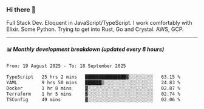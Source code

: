 ### Hi there 👋

Full Stack Dev. Eloquent in JavaScript/TypeScript. I work comfortably with Elixir. Some Python. Trying to get into Rust, Go and Crystal. AWS, GCP.

***

##### 📊 Monthly development breakdown (updated every 8 hours)

<!--START_SECTION:waka-->

```txt
From: 19 August 2025 - To: 18 September 2025

TypeScript   25 hrs 2 mins   ███████████████▓░░░░░░░░░   63.15 %
YAML         9 hrs 50 mins   ██████▒░░░░░░░░░░░░░░░░░░   24.83 %
Docker       1 hr 8 mins     ▓░░░░░░░░░░░░░░░░░░░░░░░░   02.87 %
Terraform    1 hr 5 mins     ▓░░░░░░░░░░░░░░░░░░░░░░░░   02.74 %
TSConfig     49 mins         ▓░░░░░░░░░░░░░░░░░░░░░░░░   02.06 %
```

<!--END_SECTION:waka-->
